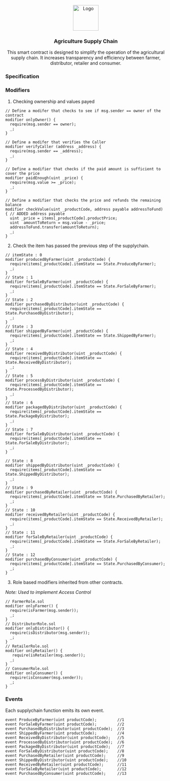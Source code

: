 <!-- PROJECT LOGO -->

<br />
<div align="center">
  <a href="#">
    <img src="https://cdn-icons-png.flaticon.com/512/5341/5341391.png" alt="Logo" width="80" height="80">
  </a>

  <h3 align="center">Agriculture Supply Chain</h3>

  <p align="center">
    This smart contract is designed to simplify the operation of the agricultural supply chain. It increases transparency and efficiency between farmer, distributor, retailer and consumer.
  </p>
</div>

### Specification

### Modifiers

1. Checking ownership and values payed

```solidity
// Define a modifer that checks to see if msg.sender == owner of the contract
modifier onlyOwner() {
  require(msg.sender == owner);
  _;
}

// Define a modifer that verifies the Caller
modifier verifyCaller (address _address) {
  require(msg.sender == _address);
  _;
}

// Define a modifier that checks if the paid amount is sufficient to cover the price
modifier paidEnough(uint _price) {
  require(msg.value >= _price);
  _;
}

// Define a modifier that checks the price and refunds the remaining balance
modifier checkValue(uint _productCode, address payable addressToFund) { // ADDED address payable
  uint _price = items[_productCode].productPrice;
  uint  amountToReturn = msg.value - _price;
  addressToFund.transfer(amountToReturn);
  _;
}
```

2. Check the item has passed the previous step of the supplychain.

```solidity
// itemState : 0
modifier producedByFarmer(uint _productCode) {
  require(items[_productCode].itemState == State.ProduceByFarmer);
  _;
}
// State : 1
modifier forSaleByFarmer(uint _productCode) {
  require(items[_productCode].itemState == State.ForSaleByFarmer);
  _;
}
// State : 2
modifier purchasedByDistributor(uint _productCode) {
  require(items[_productCode].itemState == State.PurchasedByDistributor);
  _;
}
// State : 3
modifier shippedByFarmer(uint _productCode) {
  require(items[_productCode].itemState == State.ShippedByFarmer);
  _;
}
// State : 4
modifier receivedByDistributor(uint _productCode) {
  require(items[_productCode].itemState == State.ReceivedByDistributor);
  _;
}
// State : 5
modifier processByDistributor(uint _productCode) {
  require(items[_productCode].itemState == State.ProcessedByDistributor);
  _;
}
// State : 6
modifier packagedByDistributor(uint _productCode) {
  require(items[_productCode].itemState == State.PackageByDistributor);
  _;
}
// State : 7
modifier forSaleByDistributor(uint _productCode) {
  require(items[_productCode].itemState == State.ForSaleByDistributor);
  _;
}

// State : 8
modifier shippedByDistributor(uint _productCode) {
  require(items[_productCode].itemState == State.ShippedByDistributor);
  _;
}
// State : 9
modifier purchasedByRetailer(uint _productCode) {
  require(items[_productCode].itemState == State.PurchasedByRetailer);
  _;
}
// State : 10
modifier receivedByRetailer(uint _productCode) {
  require(items[_productCode].itemState == State.ReceivedByRetailer);
  _;
}
// State : 11
modifier forSaleByRetailer(uint _productCode) {
  require(items[_productCode].itemState == State.ForSaleByRetailer);
  _;
}
// State : 12
modifier purchasedByConsumer(uint _productCode) {
  require(items[_productCode].itemState == State.PurchasedByConsumer);
  _;
}
```

3. Role based modifiers inherited from other contracts.

_Note: Used to implement Access Control_

```solidity
// FarmerRole.sol
modifier onlyFarmer() {
  require(isFarmer(msg.sender));
  _;
}
// DistributorRole.sol
modifier onlyDistributor() {
  require(isDistributor(msg.sender));
  _;
}
// RetailerRole.sol
modifier onlyRetailer() {
   require(isRetailer(msg.sender));
  _;
}
// ConsumerRole.sol
modifier onlyConsumer() {
  require(isConsumer(msg.sender));
  _;
}

```

### Events

Each supplychain function emits its own event.

```solidity
event ProduceByFarmer(uint productCode);         //1
event ForSaleByFarmer(uint productCode);         //2
event PurchasedByDistributor(uint productCode);  //3
event ShippedByFarmer(uint productCode);         //4
event ReceivedByDistributor(uint productCode);   //5
event ProcessedByDistributor(uint productCode);  //6
event PackagedByDistributor(uint productCode);   //7
event ForSaleByDistributor(uint productCode);    //8
event PurchasedByRetailer(uint productCode);     //9
event ShippedByDistributor(uint productCode);    //10
event ReceivedByRetailer(uint productCode);      //11
event ForSaleByRetailer(uint productCode);       //12
event PurchasedByConsumer(uint productCode);     //13
```
